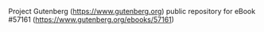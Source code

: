 Project Gutenberg (https://www.gutenberg.org) public repository for
eBook #57161 (https://www.gutenberg.org/ebooks/57161)
